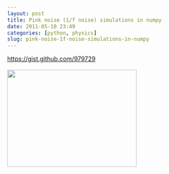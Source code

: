 ```yaml
---
layout: post
title: Pink noise (1/f noise) simulations in numpy
date: 2011-05-18 23:49
categories: [python, physics]
slug: pink-noise-1f-noise-simulations-in-numpy
---
```


<a href="https://gist.github.com/979729">
 https://gist.github.com/979729
</a>
<br/>
<br/>
<a href="|filename|/images/pink-noise-1f-noise-simulations-in-numpy_05_oneoverf1.png">
 <img alt="" class="alignnone size-medium wp-image-128" height="225" src="|filename|/images/pink-noise-1f-noise-simulations-in-numpy_05_oneoverf1.png" title="oneoverf" width="300"/>
</a>

